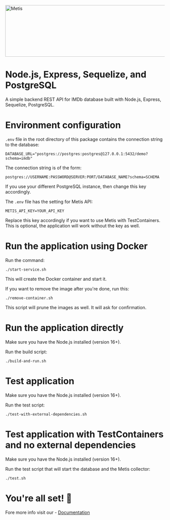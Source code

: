 <a href="https://www.metisdata.io/"><img src="https://static-asserts-public.s3.eu-central-1.amazonaws.com/metis-min-logo.png" width="605" height="163" alt="Metis"></a>

# Node.js, Express, Sequelize, and PostgreSQL

A simple backend REST API for IMDb database built with Node.js, Express, Sequelize, PostgreSQL.

# Environment configuration

`.env` file in the root directory of this package contains the connection string to the database:

```
DATABASE_URL="postgres://postgres:postgres@127.0.0.1:5432/demo?schema=imdb"
```

The connection string is of the form:

```
postgres://USERNAME:PASSWORD@SERVER:PORT/DATABASE_NAME?schema=SCHEMA
```

If you use your different PostgreSQL instance, then change this key accordingly.

The `.env` file has the setting for Metis API:

```
METIS_API_KEY=YOUR_API_KEY
```

Replace this key accordingly if you want to use Metis with TestContainers. This is optional, the application will work without the key as well.

# Run the application using Docker

Run the command:

```
./start-service.sh
```

This will create the Docker container and start it.

If you want to remove the image after you're done, run this:

```
./remove-container.sh
```

This script will prune the images as well. It will ask for confirmation.

# Run the application directly

Make sure you have the Node.js installed (version 16+).

Run the build script:

```
./build-and-run.sh
```

# Test application

Make sure you have the Node.js installed (version 16+).

Run the test script:

```
./test-with-external-dependencies.sh
```

# Test application with TestContainers and no external dependencies

Make sure you have the Node.js installed (version 16+).

Run the test script that will start the database and the Metis collector:

```
./test.sh
```

# You're all set! 🎉 
Fore more info visit our - [Documentation](https://docs.metisdata.io)
